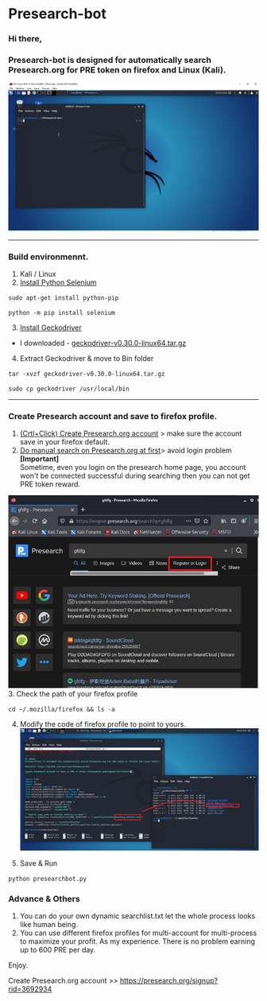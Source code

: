 # Presearch-bot

### Hi there,  
### Presearch-bot is designed for automatically search Presearch.org for PRE token on firefox and Linux (Kali).

![image](https://github.com/a13x4ack/Presearch-bot/blob/main/PresearchBot.gif)

---
### Build environmennt.
1. Kali / Linux   
2. [Install Python Selenium](https://selenium-python.readthedocs.io/installation.html)
```
sudo apt-get install python-pip
```
```
python -m pip install selenium
```

3. [Install Geckodriver](https://github.com/mozilla/geckodriver/releases)
* I downloaded - [geckodriver-v0.30.0-linux64.tar.gz](https://github.com/mozilla/geckodriver/releases/download/v0.30.0/geckodriver-v0.30.0-linux64.tar.gz)
4. Extract Geckodriver & move to Bin folder
```
tar -xvzf geckodriver-v0.30.0-linux64.tar.gz
```
```
sudo cp geckodriver /usr/local/bin 
```
---

### Create Presearch account and save to firefox profile. 

1. [(Crtl+Click) Create Presearch.org account](https://presearch.org/signup?rid=3692934) > make sure the account save in your firefox default.
2. [Do manual search on Presearch.org at first](https://presearch.org/signup?rid=3692934)> avoid login problem  
**[Important]**  
Sometime, even you login on the presearch home page, you account won't be connected successful during searching then you can not get PRE token reward. 

![image](https://github.com/a13x4ack/Presearch-bot/blob/main/Tricky-FirstSearchwithoutlogin.jpg)  
3.  Check the path of your firefox profile
```
cd ~/.mozilla/firefox && ls -a
```
4. Modify the code of firefox profile to point to yours. 
![image](https://github.com/a13x4ack/Presearch-bot/blob/main/ModifyPathOfFirefoxProfile-.jpg)

5. Save & Run
```
python presearchbot.py
```

### Advance & Others
1. You can do your own dynamic searchlist.txt let the whole process looks like human being.   
2. You can use different firefox profiles for multi-account for multi-process to maximize your profit. As my experience. There is no problem earning up to 600 PRE per day.

Enjoy.

Create Presearch.org account >> https://presearch.org/signup?rid=3692934


